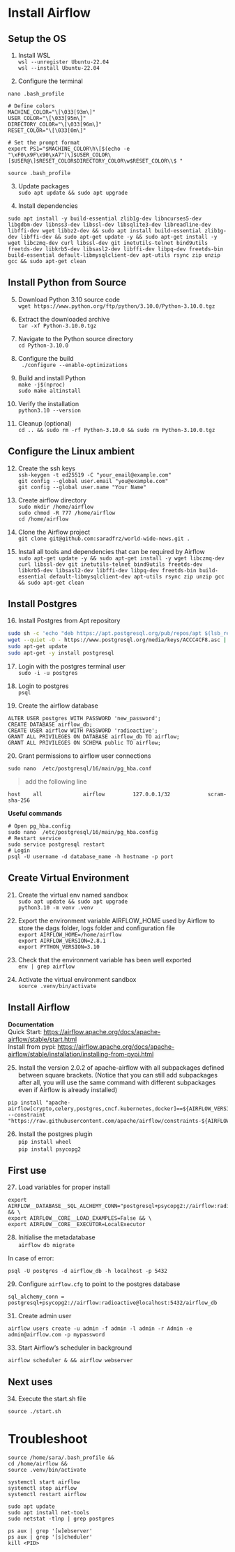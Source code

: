 # Install Airflow

## Setup the OS

1. Install WSL <br>
`wsl --unregister Ubuntu-22.04` <br>
`wsl --install Ubuntu-22.04` <br>

2. Configure the terminal

`nano .bash_profile`
```
# Define colors
MACHINE_COLOR="\[\033[93m\]"
USER_COLOR="\[\033[95m\]"
DIRECTORY_COLOR="\[\033[96m\]"
RESET_COLOR="\[\033[0m\]"

# Set the prompt format
export PS1="$MACHINE_COLOR\h\[$(echo -e "\xF0\x9F\x90\xA7")\]$USER_COLOR\[$USER@\]$RESET_COLOR$DIRECTORY_COLOR\w$RESET_COLOR\\$ "
```

`source .bash_profile`

3. Update packages <br>
`sudo apt update && sudo apt upgrade`

4. Install dependencies <br>
```
sudo apt install -y build-essential zlib1g-dev libncurses5-dev libgdbm-dev libnss3-dev libssl-dev libsqlite3-dev libreadline-dev libffi-dev wget libbz2-dev && sudo apt install build-essential zlib1g-dev libffi-dev && sudo apt-get update -y && sudo apt-get install -y wget libczmq-dev curl libssl-dev git inetutils-telnet bind9utils freetds-dev libkrb5-dev libsasl2-dev libffi-dev libpq-dev freetds-bin build-essential default-libmysqlclient-dev apt-utils rsync zip unzip gcc && sudo apt-get clean
```

## Install Python from Source
5. Download Python 3.10 source code <br>
`wget https://www.python.org/ftp/python/3.10.0/Python-3.10.0.tgz` 
  
6. Extract the downloaded archive <br>
`tar -xf Python-3.10.0.tgz` <br>
   
7. Navigate to the Python source directory <br>
`cd Python-3.10.0` <br>
   
8. Configure the build <br>
` ./configure --enable-optimizations` <br>
   
9. Build and install Python <br>
`make -j$(nproc)` <br>
`sudo make altinstall` <br>
   
10. Verify the installation <br>
`python3.10 --version` <br>
   
11. Cleanup (optional) <br>
`cd .. && sudo rm -rf Python-3.10.0 && sudo rm Python-3.10.0.tgz` <br>

## Configure the Linux ambient

12. Create the ssh keys <br>
`ssh-keygen -t ed25519 -C "your_email@example.com"` <br>
`git config --global user.email "you@example.com"` <br>
`git config --global user.name "Your Name"` <br>

13. Create airflow directory <br>
`sudo mkdir /home/airflow` <br>
`sudo chmod -R 777 /home/airflow` <br>
`cd /home/airflow` <br>

14. Clone the Airflow project <br>
`git clone git@github.com:saradfrz/world-wide-news.git . `

15. Install all tools and dependencies that can be required by Airflow <br>
`sudo apt-get update -y &&
sudo apt-get install -y wget libczmq-dev curl libssl-dev git inetutils-telnet bind9utils freetds-dev libkrb5-dev libsasl2-dev libffi-dev libpq-dev freetds-bin build-essential default-libmysqlclient-dev apt-utils rsync zip unzip gcc && sudo apt-get clean`

## Install Postgres

16. Install Postgres from Apt repository<br>
```bash 
sudo sh -c 'echo "deb https://apt.postgresql.org/pub/repos/apt $(lsb_release -cs)-pgdg main" > /etc/apt/sources.list.d/pgdg.list'
wget --quiet -O - https://www.postgresql.org/media/keys/ACCC4CF8.asc | sudo apt-key add -
sudo apt-get update
sudo apt-get -y install postgresql
```
17. Login with the postgres terminal user <br>
`sudo -i -u postgres` <br>

18. Login to postgres <br>
`psql` <br>

19. Create the airflow database
```
ALTER USER postgres WITH PASSWORD 'new_password';
CREATE DATABASE airflow_db;
CREATE USER airflow WITH PASSWORD 'radioactive';
GRANT ALL PRIVILEGES ON DATABASE airflow_db TO airflow;
GRANT ALL PRIVILEGES ON SCHEMA public TO airflow;
```

20. Grant permissions to airflow user connections <br>
```
sudo nano  /etc/postgresql/16/main/pg_hba.conf
```

> add the following line <br>
```
host    all             airflow         127.0.0.1/32            scram-sha-256
```


**Useful commands** <br>
```
# Open pg_hba.config
sudo nano  /etc/postgresql/16/main/pg_hba.config
# Restart service
sudo service postgresql restart
# Login
psql -U username -d database_name -h hostname -p port
```

## Create Virtual Environment
21. Create the virtual env named sandbox  <br>
`sudo apt update && sudo apt upgrade` <br>
`python3.10 -m venv .venv` <br>

22. Export the environment variable AIRFLOW_HOME used by Airflow to store the dags folder, logs folder and configuration file <br>
`export AIRFLOW_HOME=/home/airflow` <br>
`export AIRFLOW_VERSION=2.8.1` <br>
`export PYTHON_VERSION=3.10` <br>

23. Check that the environment variable has been well exported <br>
`env | grep airflow` <br>
 
24. Activate the virtual environment sandbox <br>
`source .venv/bin/activate` <br>

## Install Airflow

**Documentation** <br>
Quick Start: https://airflow.apache.org/docs/apache-airflow/stable/start.html <br>
Install from pypi: https://airflow.apache.org/docs/apache-airflow/stable/installation/installing-from-pypi.html <br>


25. Install the version 2.0.2 of apache-airflow with all subpackages defined between square brackets. (Notice that you can still add subpackages after all, you will use the same command with different subpackages even if Airflow is already installed) <br>

```
pip install "apache-airflow[crypto,celery,postgres,cncf.kubernetes,docker]==${AIRFLOW_VERSION}" --constraint "https://raw.githubusercontent.com/apache/airflow/constraints-${AIRFLOW_VERSION}/constraints-${PYTHON_VERSION}.txt"
```

26. Install the postgres plugin <br>
```pip install wheel``` <br>
```pip install psycopg2``` <br>



## First use

27. Load variables for proper install <br>
```
export AIRFLOW__DATABASE__SQL_ALCHEMY_CONN="postgresql+psycopg2://airflow:radioactive@localhost:5432/airflow_db" && \
export AIRFLOW__CORE__LOAD_EXAMPLES=False && \
export AIRFLOW__CORE__EXECUTOR=LocalExecutor
```

28. Initialise the metadatabase <br>
`airflow db migrate` <br>

In case of error:
```
psql -U postgres -d airflow_db -h localhost -p 5432
```


29. Configure `airflow.cfg` to point to the postgres database <br>
```
sql_alchemy_conn = postgresql+psycopg2://airflow:radioactive@localhost:5432/airflow_db
```

31. Create admin user <br>
```
airflow users create -u admin -f admin -l admin -r Admin -e admin@airflow.com -p mypassword
```

33. Start Airflow’s scheduler in background <br>
```
airflow scheduler & && airflow webserver
```

## Next uses

34. Execute the start.sh file
```
source ./start.sh
```

# Troubleshoot <br>

```
source /home/sara/.bash_profile &&
cd /home/airflow &&
source .venv/bin/activate
```
```
systemctl start airflow
systemctl stop airflow
systemctl restart airflow
```

```
sudo apt update
sudo apt install net-tools
sudo netstat -tlnp | grep postgres
```
```
ps aux | grep '[w]ebserver'
ps aux | grep '[s]cheduler'
kill <PID>
```
